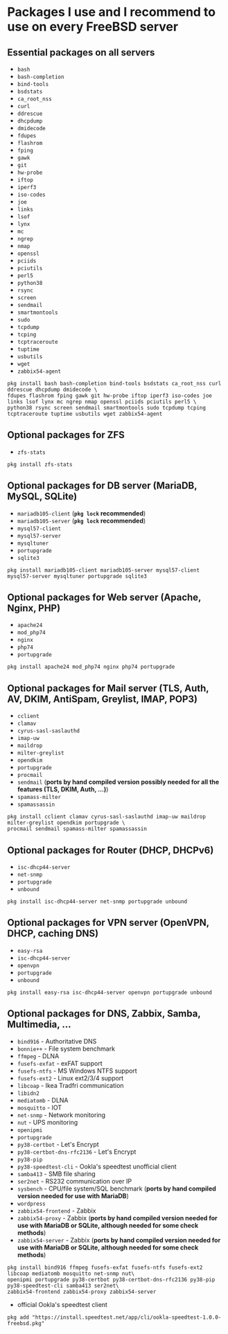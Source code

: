 Packages I use and I recommend to use on every FreeBSD server
===

Essential packages on all servers
---
- `bash`
- `bash-completion`
- `bind-tools`
- `bsdstats`
- `ca_root_nss`
- `curl`
- `ddrescue`
- `dhcpdump`
- `dmidecode`
- `fdupes`
- `flashrom`
- `fping`
- `gawk`
- `git`
- `hw-probe`
- `iftop`
- `iperf3`
- `iso-codes`
- `joe`
- `links`
- `lsof`
- `lynx`
- `mc`
- `ngrep`
- `nmap`
- `openssl`
- `pciids`
- `pciutils`
- `perl5`
- `python38`
- `rsync`
- `screen`
- `sendmail`
- `smartmontools`
- `sudo`
- `tcpdump`
- `tcping`
- `tcptraceroute`
- `tuptime`
- `usbutils`
- `wget`
- `zabbix54-agent`
```
pkg install bash bash-completion bind-tools bsdstats ca_root_nss curl ddrescue dhcpdump dmidecode \
fdupes flashrom fping gawk git hw-probe iftop iperf3 iso-codes joe links lsof lynx mc ngrep nmap openssl pciids pciutils perl5 \
python38 rsync screen sendmail smartmontools sudo tcpdump tcping tcptraceroute tuptime usbutils wget zabbix54-agent
```


Optional packages for ZFS
---
- `zfs-stats`
```
pkg install zfs-stats
```


Optional packages for DB server (MariaDB, MySQL, SQLite)
---
- `mariadb105-client` (**`pkg lock` recommended**)
- `mariadb105-server` (**`pkg lock` recommended**)
- `mysql57-client`
- `mysql57-server`
- `mysqltuner`
- `portupgrade`
- `sqlite3`
```
pkg install mariadb105-client mariadb105-server mysql57-client mysql57-server mysqltuner portupgrade sqlite3
```


Optional packages for Web server (Apache, Nginx, PHP)
---
- `apache24`
- `mod_php74`
- `nginx`
- `php74`
- `portupgrade`
```
pkg install apache24 mod_php74 nginx php74 portupgrade
```


Optional packages for Mail server (TLS, Auth, AV, DKIM, AntiSpam, Greylist, IMAP, POP3)
---
- `cclient`
- `clamav`
- `cyrus-sasl-saslauthd`
- `imap-uw`
- `maildrop`
- `milter-greylist`
- `opendkim`
- `portupgrade`
- `procmail`
- `sendmail` (**ports by hand compiled version possibly needed for all the features (TLS, DKIM, Auth, ...)**)
- `spamass-milter`
- `spamassassin`
```
pkg install cclient clamav cyrus-sasl-saslauthd imap-uw maildrop milter-greylist opendkim portupgrade \
procmail sendmail spamass-milter spamassassin
```


Optional packages for Router (DHCP, DHCPv6)
---
- `isc-dhcp44-server`
- `net-snmp`
- `portupgrade`
- `unbound`
```
pkg install isc-dhcp44-server net-snmp portupgrade unbound
```


Optional packages for VPN server (OpenVPN, DHCP, caching DNS)
---
- `easy-rsa`
- `isc-dhcp44-server`
- `openvpn`
- `portupgrade`
- `unbound`
```
pkg install easy-rsa isc-dhcp44-server openvpn portupgrade unbound
```


Optional packages for DNS, Zabbix, Samba, Multimedia, ...
---
- `bind916` - Authoritative DNS
- `bonnie++` - File system benchmark
- `ffmpeg` - DLNA
- `fusefs-exfat` - exFAT support
- `fusefs-ntfs` - MS Windows NTFS support
- `fusefs-ext2` - Linux ext2/3/4 support
- `libcoap` - Ikea Tradfri communication
- `libidn2`
- `mediatomb` - DLNA
- `mosquitto` - IOT
- `net-snmp` - Network monitoring
- `nut` - UPS monitoring
- `openipmi`
- `portupgrade`
- `py38-certbot` - Let's Encrypt
- `py38-certbot-dns-rfc2136` - Let's Encrypt
- `py38-pip`
- `py38-speedtest-cli` - Ookla's speedtest unofficial client
- `samba413` - SMB file sharing
- `ser2net` - RS232 communication over IP
- `sysbench` - CPU/file system/SQL benchmark (**ports by hand compiled version needed for use with MariaDB**)
- `wordpress`
- `zabbix54-frontend` - Zabbix
- `zabbix54-proxy` - Zabbix (**ports by hand compiled version needed for use with MariaDB or SQLite, although needed for some check methods**)
- `zabbix54-server` - Zabbix (**ports by hand compiled version needed for use with MariaDB or SQLite, although needed for some check methods**)
```
pkg install bind916 ffmpeg fusefs-exfat fusefs-ntfs fusefs-ext2 libcoap mediatomb mosquitto net-snmp nut\
openipmi portupgrade py38-certbot py38-certbot-dns-rfc2136 py38-pip py38-speedtest-cli samba413 ser2net\
zabbix54-frontend zabbix54-proxy zabbix54-server
```
- official Ookla's speedtest client
```
pkg add "https://install.speedtest.net/app/cli/ookla-speedtest-1.0.0-freebsd.pkg"
```

